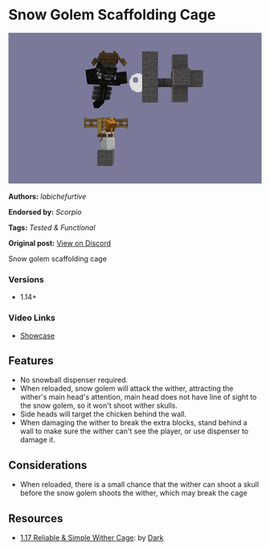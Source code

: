 # Snow Golem Scaffolding Cage
<img alt="cage.png" src="images/cage.png?raw=1" height="300px">

**Authors:** *labichefurtive*

**Endorsed by:** *Scorpio*

**Tags:** *Tested & Functional*

**Original post:** [View on Discord](https://discord.com/channels/913065809096638494/1391977025962770492)

Snow golem scaffolding cage
### Versions
- 1.14+
### Video Links
- [Showcase](https://www.youtube.com/watch?v=WpmBVGz2Qx8)

## Features
- No snowball dispenser required.
- When reloaded, snow golem will attack the wither, attracting the wither's main head's attention, main head does not have line of sight to the snow golem, so it won't shoot wither skulls.
- Side heads will target the chicken behind the wall.
- When damaging the wither to break the extra blocks, stand behind a wall to make sure the wither can't see the player, or use dispenser to damage it.

## Considerations
- When reloaded, there is a small chance that the wither can shoot a skull before the snow golem shoots the wither, which may break the cage

## Resources
- [1.17 Reliable & Simple Wither Cage](https://www.youtube.com/watch?v=WpmBVGz2Qx8): by [Dark](https://www.youtube.com/@_darkvictor_)
